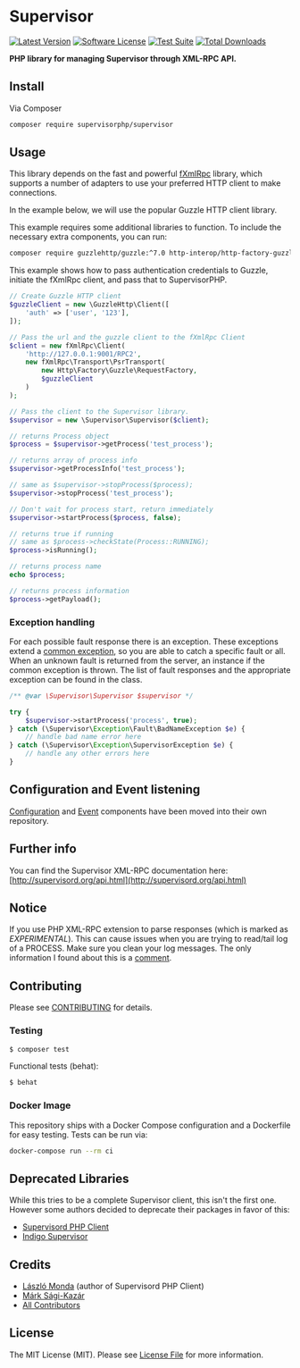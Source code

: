 # Supervisor

[![Latest Version](https://img.shields.io/github/release/supervisorphp/supervisor.svg?style=flat-square)](https://github.com/supervisorphp/supervisor/releases)
[![Software License](https://img.shields.io/badge/license-MIT-brightgreen.svg?style=flat-square)](LICENSE)
[![Test Suite](https://github.com/supervisorphp/supervisor/workflows/Test%20Suite/badge.svg?event=push)](https://github.com/supervisorphp/supervisor/actions)
[![Total Downloads](https://img.shields.io/packagist/dt/supervisorphp/supervisor.svg?style=flat-square)](https://packagist.org/packages/supervisorphp/supervisor)

**PHP library for managing Supervisor through XML-RPC API.**

## Install

Via Composer

```bash
composer require supervisorphp/supervisor
```

## Usage

This library depends on the fast and powerful [fXmlRpc](https://github.com/lstrojny/fxmlrpc) library, which supports a number of adapters to use your preferred HTTP client to make connections.

In the example below, we will use the popular Guzzle HTTP client library.

This example requires some additional libraries to function. To include the necessary extra components, you can run:

```bash
composer require guzzlehttp/guzzle:^7.0 http-interop/http-factory-guzzle
```

This example shows how to pass authentication credentials to Guzzle, initiate the fXmlRpc client, and pass that to SupervisorPHP.

```php
// Create Guzzle HTTP client
$guzzleClient = new \GuzzleHttp\Client([
    'auth' => ['user', '123'],
]);

// Pass the url and the guzzle client to the fXmlRpc Client
$client = new fXmlRpc\Client(
    'http://127.0.0.1:9001/RPC2',
    new fXmlRpc\Transport\PsrTransport(
        new Http\Factory\Guzzle\RequestFactory,
        $guzzleClient
    )
);

// Pass the client to the Supervisor library.
$supervisor = new \Supervisor\Supervisor($client);

// returns Process object
$process = $supervisor->getProcess('test_process');

// returns array of process info
$supervisor->getProcessInfo('test_process');

// same as $supervisor->stopProcess($process);
$supervisor->stopProcess('test_process');

// Don't wait for process start, return immediately
$supervisor->startProcess($process, false);

// returns true if running
// same as $process->checkState(Process::RUNNING);
$process->isRunning();

// returns process name
echo $process;

// returns process information
$process->getPayload();
```

### Exception handling

For each possible fault response there is an exception. These exceptions extend a [common exception](src/Exception/Fault.php), so you are able to catch a specific fault or all. When an unknown fault is returned from the server, an instance if the common exception is thrown. The list of fault responses and the appropriate exception can be found in the class.

```php
/** @var \Supervisor\Supervisor $supervisor */

try {
	$supervisor->startProcess('process', true);
} catch (\Supervisor\Exception\Fault\BadNameException $e) {
	// handle bad name error here
} catch (\Supervisor\Exception\SupervisorException $e) {
	// handle any other errors here
}
```

## Configuration and Event listening

[Configuration](https://github.com/supervisorphp/configuration) and [Event](https://github.com/supervisorphp/event) components have been moved into their own repository.

## Further info

You can find the Supervisor XML-RPC documentation here:
[http://supervisord.org/api.html](http://supervisord.org/api.html)

## Notice

If you use PHP XML-RPC extension to parse responses (which is marked as *EXPERIMENTAL*). This can cause issues when you are trying to read/tail log of a PROCESS. Make sure you clean your log messages. The only information I found about this is a [comment](http://www.php.net/function.xmlrpc-decode#44213).

## Contributing

Please see [CONTRIBUTING](CONTRIBUTING.md) for details.

### Testing

```bash
$ composer test
```

Functional tests (behat):

```bash
$ behat
```

### Docker Image

This repository ships with a Docker Compose configuration and a Dockerfile for easy testing. Tests can be run via:

```bash
docker-compose run --rm ci
```

## Deprecated Libraries

While this tries to be a complete Supervisor client, this isn't the first one. However some authors decided to deprecate their packages in favor of this:

- [Supervisord PHP Client](https://github.com/mondalaci/supervisord-php-client)
- [Indigo Supervisor](https://github.com/indigophp/supervisor)

## Credits

- [László Monda](https://github.com/mondalaci) (author of Supervisord PHP Client)
- [Márk Sági-Kazár](https://github.com/sagikazarmark)
- [All Contributors](https://github.com/supervisorphp/supervisor/contributors)

## License

The MIT License (MIT). Please see [License File](LICENSE) for more information.
